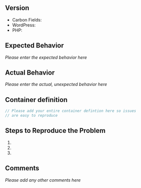 ## Version

  - Carbon Fields:
  - WordPress:
  - PHP:

## Expected Behavior
_Please enter the expected behavior here_

## Actual Behavior
_Please enter the actual, unexpected behavior here_

## Container definition
```php
// Please add your entire container defintion here so issues
// are easy to reproduce
```

## Steps to Reproduce the Problem

  1.
  1.
  1.

## Comments
_Please add any other comments here_
